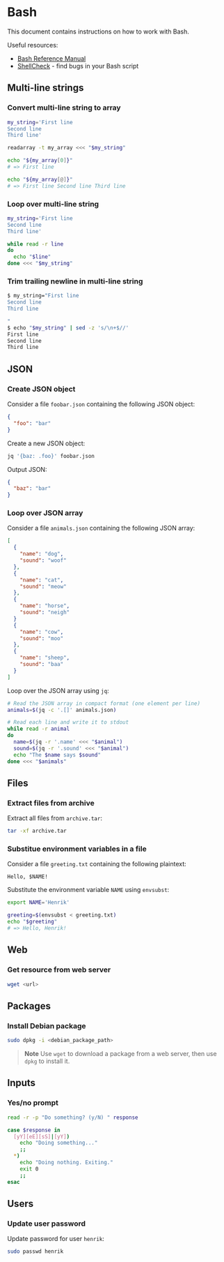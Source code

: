 # Bash

This document contains instructions on how to work with Bash.

Useful resources:

- [Bash Reference Manual](https://www.gnu.org/savannah-checkouts/gnu/bash/manual/bash.html)
- [ShellCheck](https://www.shellcheck.net/) - find bugs in your Bash script

## Multi-line strings

### Convert multi-line string to array

```bash
my_string='First line
Second line
Third line'

readarray -t my_array <<< "$my_string"

echo "${my_array[0]}"
# => First line

echo "${my_array[@]}"
# => First line Second line Third line
```

### Loop over multi-line string

```bash
my_string='First line
Second line
Third line'

while read -r line
do
  echo "$line"
done <<< "$my_string"
```

### Trim trailing newline in multi-line string

```bash
$ my_string="First line
Second line
Third line

"
$ echo "$my_string" | sed -z 's/\n+$//'
First line
Second line
Third line
```

## JSON

### Create JSON object

Consider a file `foobar.json` containing the following JSON object:

```json
{
  "foo": "bar"
}
```

Create a new JSON object:

```bash
jq '{baz: .foo}' foobar.json
```

Output JSON:

```json
{
  "baz": "bar"
}
```

### Loop over JSON array

Consider a file `animals.json` containing the following JSON array:

```json
[
  {
    "name": "dog",
    "sound": "woof"
  },
  {
    "name": "cat",
    "sound": "meow"
  },
  {
    "name": "horse",
    "sound": "neigh"
  }
  {
    "name": "cow",
    "sound": "moo"
  },
  {
    "name": "sheep",
    "sound": "baa"
  }
]
```

Loop over the JSON array using `jq`:

```bash
# Read the JSON array in compact format (one element per line)
animals=$(jq -c '.[]' animals.json)

# Read each line and write it to stdout
while read -r animal
do
  name=$(jq -r '.name' <<< "$animal")
  sound=$(jq -r '.sound' <<< "$animal")
  echo "The $name says $sound"
done <<< "$animals"
```

## Files

### Extract files from archive

Extract all files from `archive.tar`:

```bash
tar -xf archive.tar
```

### Substitue environment variables in a file

Consider a file `greeting.txt` containing the following plaintext:

```text
Hello, $NAME!
```

Substitute the environment variable `NAME` using `envsubst`:

```bash
export NAME='Henrik'

greeting=$(envsubst < greeting.txt)
echo "$greeting"
# => Hello, Henrik!
```

## Web

### Get resource from web server

```bash
wget <url>
```

## Packages

### Install Debian package

```bash
sudo dpkg -i <debian_package_path>
```

> **Note** Use `wget` to download a package from a web server, then use `dpkg` to install it.

## Inputs

### Yes/no prompt

```bash
read -r -p "Do something? (y/N) " response

case $response in
  [yY][eE][sS]|[yY])
    echo "Doing something..."
    ;;
  *)
    echo "Doing nothing. Exiting."
    exit 0
    ;;
esac
```

## Users

### Update user password

Update password for user `henrik`:

```bash
sudo passwd henrik
```
